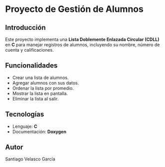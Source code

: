 # Proyecto de Gestión de Alumnos

## Introducción
Este proyecto implementa una **Lista Doblemente Enlazada Circular (CDLL)** en **C**
para manejar registros de alumnos, incluyendo su nombre, número de cuenta y calificaciones.

## Funcionalidades
- Crear una lista de alumnos.  
- Agregar alumnos con sus datos.  
- Ordenar la lista por promedio.  
- Mostrar la lista en pantalla.  
- Eliminar la lista al salir.  

## Tecnologías
- Lenguaje: **C**
- Documentación: **Doxygen**

## Autor
Santiago Velasco García
